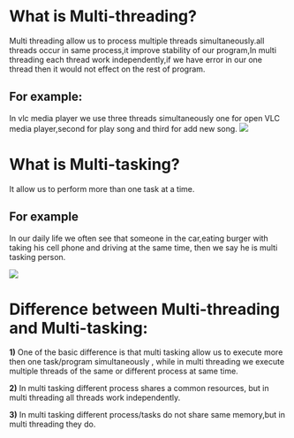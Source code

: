 ﻿# What is Multi-threading?
Multi threading allow us to process multiple threads simultaneously.all threads occur in same process,it improve stability of our program,In multi threading each thread work independently,if we have error in our one thread then it would not effect on the rest of program.
## For example:
In vlc  media player we use three threads simultaneously one for open VLC
media player,second for play song and third for add new song.
![](file:///C:\Users\hp\Desktop\example.png)

#   What is Multi-tasking?
It allow us to perform more than one task at a time.
## For example 
In our daily life we often see that someone in the car,eating burger with taking his cell phone and driving at the same time, then we say he is multi tasking person.

![](file:///C:\Users\hp\Desktop\Man-eating-and-talking-on-the-phone-while-in-the-driver-seat-of-a-car_b.jpg)

# Difference between Multi-threading and Multi-tasking:

**1)** One of the basic difference is that multi tasking allow us to execute more then one task/program simultaneously , while in multi threading we execute multiple threads of the same or different process at same time.

**2)** In multi tasking different process shares a common resources, but in multi threading all threads work independently.

**3)**  In multi tasking different process/tasks do not share same memory,but in multi threading they do.







